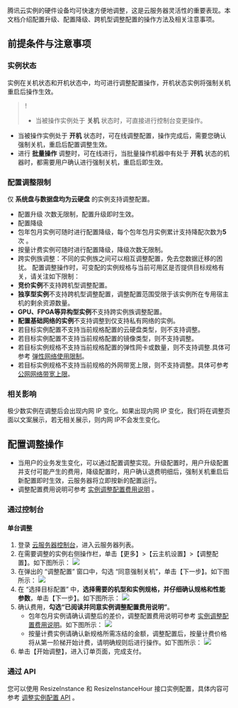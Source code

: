 腾讯云实例的硬件设备均可快速方便地调整，这是云服务器灵活性的重要表现。本文档介绍配置升级、配置降级、跨机型调整配置的操作方法及相关注意事项。

## 前提条件与注意事项
### 实例状态
实例在关机状态和开机状态中，均可进行调整配置操作，开机状态实例将强制关机重启后操作生效。
>! 
> - 当被操作实例处于 **关机** 状态时，可直接进行控制台变更操作。
- 当被操作实例处于 **开机** 状态时，可在线调整配置，操作完成后，需要您确认强制关机，重启后配置调整生效。
- 进行 **批量操作** 调整时，可在线进行，当批量操作机器中有处于 **开机** 状态的机器时，都需要用户确认进行强制关机，重启后即生效。

### 配置调整限制
仅 **系统盘与数据盘均为云硬盘** 的实例支持调整配置。
- 配置升级
次数无限制，配置升级即时生效。
- 配置降级
 - 包年包月实例可随时进行配置降级，每个包年包月实例累计支持降配次数为**5**次 。
 - 按量计费实例可随时进行配置降级，降级次数无限制。
- 跨实例族调整：不同的实例族之间可以相互调整配置，免去您数据迁移的困扰。
配置调整操作时，可变配的实例规格与当前可用区是否提供目标规格有关，请关注如下限制：
 -  **竞价实例**不支持跨机型调整配置。
 -  **独享型实例**不支持跨机型调整配置，调整配置范围受限于该实例所在专用宿主机的剩余资源数量。
 -   **GPU、FPGA等异构型实例**不支持跨实例族调整配置。
 -  **配置基础网络的实例**不支持调整到仅支持私有网络的实例。
 -  若目标实例配置不支持当前规格配置的云硬盘类型，则不支持调整。
 -  若目标实例配置不支持当前规格配置的镜像类型，则不支持调整。
 -  若目标实例规格不支持当前规格配置的弹性网卡或数量，则不支持调整.具体可参考 [弹性网络使用限制](https://cloud.tencent.com/document/product/576/18527)。
 -  若目标实例规格不支持当前规格的外网带宽上限，则不支持调整。具体可参考 [公网网络带宽上限](https://cloud.tencent.com/document/product/213/12523)。

###  相关影响
极少数实例在调整后会出现内网 IP 变化。如果出现内网 IP 变化，我们将在调整页面以文案展示，若无相关展示，则内网 IP不会发生变化。


##  配置调整操作
- 当用户的业务发生变化，可以通过配置调整实现。升级配置时，用户升级配置并支付可能产生的费用，降级配置时，用户确认退费明细后，强制关机重启后新配置即时生效，云服务器将立即按新的配置运行。
- 调整配置费用说明可参考 [实例调整配置费用说明](https://cloud.tencent.com/document/product/213/15569) 。

### 通过控制台

#### 单台调整

1. 登录 [云服务器控制台](https://console.cloud.tencent.com/cvm/index)，进入云服务器列表。
2. 在需要调整的实例右侧操作栏，单击【更多】>【云主机设置】>【调整配置】。如下图所示：
![](https://main.qcloudimg.com/raw/cdec26873b752d3439aa6333581a5e54.png)
2. 在弹出的 “调整配置” 窗口中，勾选 “同意强制关机”，单击【下一步】。如下图所示：
![](https://main.qcloudimg.com/raw/a41748acd838826cd0bd65b90887de2f.png)
3. 在 “选择目标配置” 中，**选择需要的机型和实例规格，并仔细确认规格和性能参数**，单击【下一步】。如下图所示：
![](https://main.qcloudimg.com/raw/c78027d515c9419317cd471720075915.png)
4. 确认费用，**勾选“已阅读并同意实例调整配置费用说明”**。
	- 包年包月实例请确认调整后的差价，调整配置费用说明可参考 [实例调整配置费用说明](https://cloud.tencent.com/document/product/213/15569)。如下图所示：
	![](https://main.qcloudimg.com/raw/c05b58bb51353049cc05ad06b0038fe1.png)
	- 按量计费实例请确认新规格所需冻结的金额，调整配置后，按量计费价格将从第一阶梯开始计费，请明确规则后进行操作。如下图所示：
	![](https://main.qcloudimg.com/raw/9fab1ca92e6f3c9647f35406dc3b4033.png)
5. 单击【开始调整】，进入订单页面，完成支付。 


### 通过 API 

您可以使用 ResizeInstance 和 ResizeInstanceHour 接口实例配置，具体内容可参考 [调整实例配置 API](/doc/product/213/9394) 。





